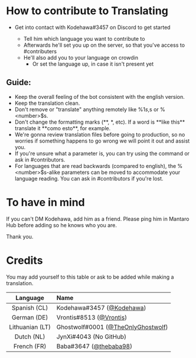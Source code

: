 # How to contribute to Translating

- Get into contact with Kodehawa#3457 on Discord to get started

  + Tell him which language you want to contribute to
  + Afterwards he'll set you up on the server, so that you've access to #contributers
  + He'll also add you to your language on crowdin
    + Or set the language up, in case it isn't present yet

## Guide:
   + Keep the overall feeling of the bot consistent with the english version.
   + Keep the translation clean.
   + Don't remove or "translate" anything remotely like %1$s, %2$s or %\<number\>$s.
   + Don't change the formatting marks (\*\*, \*, etc). If a word is \*\*like this\*\* translate it \*\*como esto\*\*, for example.
   + We're gonna review translation files before going to production, so no worries if something happens to go wrong we will point it out and assist you.
   + If you're unsure what a parameter is, you can try using the command or ask in #contributors.
   + For languages that are read backwards (compared to english), the %\<number\>$s-alike parameters can be moved to accommodate your language reading. You can ask in #contributors if you're lost.


# To have in mind
If you can't DM Kodehawa, add him as a friend. Please ping him in Mantaro Hub before adding so he knows who you are. 

Thank you.

# Credits
You may add yourself to this table or ask to be added while making a translation.

| Language | Name |
|:--------:|:-----|
| Spanish (CL) | Kodehawa#3457 ([@Kodehawa](https://github.com/Kodehawa)) |
| German (DE) | Vrontis#8513 ([@Vrontis](https://github.com/Vrontis)) |
| Lithuanian (LT) | Ghostwolf#0001 ([@TheOnlyGhostwolf](https://github.com/TheOnlyGhostwolf)) |
| Dutch (NL) | JynXi#4043 (No GitHub) |
| French (FR) | Baba#3647 ([@thebaba98](https://github.com/thebaba98)) |
